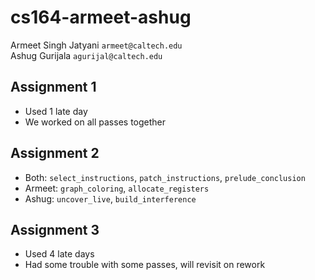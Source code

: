 # cs164-armeet-ashug

Armeet Singh Jatyani `armeet@caltech.edu`  
Ashug Gurijala `agurijal@caltech.edu`

## Assignment 1

- Used 1 late day
- We worked on all passes together

## Assignment 2

- Both: `select_instructions`, `patch_instructions`, `prelude_conclusion`
- Armeet: `graph_coloring`, `allocate_registers`
- Ashug: `uncover_live`, `build_interference`

## Assignment 3
- Used 4 late days
- Had some trouble with some passes, will revisit on rework
